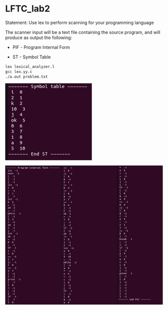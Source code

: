 # LFTC_lab2

Statement: Use lex to perform scanning for your programming language

The scanner input will be a text file containing the source program, and will produce as output the following:

- PIF - Program Internal Form

- ST - Symbol Table

```
lex lexical_analyzer.l
gcc lex.yy.c
./a.out problem.txt
```

![Project](Symbol.png)

![Project](Pif.png)
